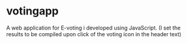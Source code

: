 # votingapp
A web application for E-voting i developed using JavaScript. (I set the results to be compiled upon click of the voting icon in the header text)
